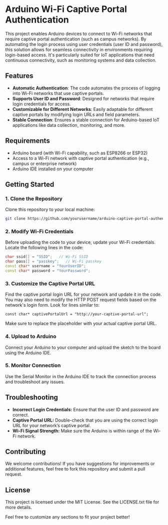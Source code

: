 # Arduino Wi-Fi Captive Portal Authentication

This project enables Arduino devices to connect to Wi-Fi networks that require captive portal authentication (such as campus networks). By automating the login process using user credentials (user ID and password), this solution allows for seamless connectivity in environments requiring login-based access. It's particularly suited for IoT applications that need continuous connectivity, such as monitoring systems and data collection.


## Features
- **Automatic Authentication**: The code automates the process of logging into Wi-Fi networks that use captive portals.
- **Supports User ID and Password**: Designed for networks that require login credentials for access.
- **Customizable for Different Networks**: Easily adaptable for different captive portals by modifying login URLs and field parameters.
- **Stable Connection**: Ensures a stable connection for Arduino-based IoT applications like data collection, monitoring, and more.

## Requirements
- Arduino board (with Wi-Fi capability, such as ESP8266 or ESP32)
- Access to a Wi-Fi network with captive portal authentication (e.g., campus or enterprise network)
- Arduino IDE installed on your computer

## Getting Started

### 1. Clone the Repository
Clone this repository to your local machine:
```bash
git clone https://github.com/yourusername/arduino-captive-portal-authentication.git
```
### 2. Modify Wi-Fi Credentials

Before uploading the code to your device, update your Wi-Fi credentials. Locate the following lines in the code:

```cpp
char ssid[] = "SSID";   // Wi-Fi SSID
char pass[] = "passkey";   // Wi-Fi passkey
const char* username = "YourUserID";
const char* password = "YourPassword";
```
### 3. Customize the Captive Portal URL

Find the captive portal login URL for your network and update it in the code. You may also need to modify the HTTP POST request fields based on the network's login form. Look for lines similar to:

```
const char* captivePortalUrl = "http://your-captive-portal-url";
```
Make sure to replace the placeholder with your actual captive portal URL.

### 4. Upload to Arduino
Connect your Arduino to your computer and upload the sketch to the board using the Arduino IDE.

### 5. Monitor Connection
Use the Serial Monitor in the Arduino IDE to track the connection process and troubleshoot any issues.

## Troubleshooting

- **Incorrect Login Credentials:** Ensure that the user ID and password are correct.
- **Captive Portal URL:** Double-check that you are using the correct login URL for your network’s captive portal.
- **Wi-Fi Signal Strength:** Make sure the Arduino is within range of the Wi-Fi network.

## Contributing

We welcome contributions! If you have suggestions for improvements or additional features, feel free to fork this repository and submit a pull request.

## License
This project is licensed under the MIT License. See the LICENSE.txt file for more details.

Feel free to customize any sections to fit your project better!

